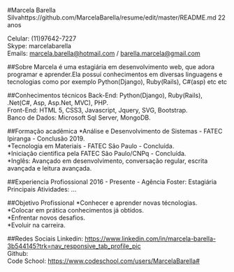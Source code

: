 #Marcela Barella Silvahttps://github.com/MarcelaBarella/resume/edit/master/README.md
22 anos</br>

Celular: (11)97642-7227</br>
Skype: marcelabarella</br>
Emails: marcela.barella@hotmail.com / barella.marcela@gmail.com</br>

##Sobre
Marcela é uma estagiária em desenvolvimento web, que adora programar e aprender.Ela possuí conhecimentos em diversas linguagens e tecnologias  como por exemplo Python(Django), Ruby(Rails), C#(asp) etc etc</br>

##Conhecimentos técnicos
Back-End: Python(Django), Ruby(Rails), .Net(C#, Asp, Asp.Net, MVC), PHP.</br>
Front-End: HTML 5, CSS3, Javascript, Jquery, SVG, Bootstrap.</br>
Banco de Dados: Microsoft Sql Server, MongoDB.</br>

##Formação acadêmica
*Análise e Desenvolvimento de Sistemas - FATEC Ipiranga - Conclusão 2019.</br>
*Tecnologia em Materiais - FATEC São Paulo - Concluída.</br>
*Iniciação cientifica pela FATEC São Paulo/CNPq - Concluída.</br>
*Inglês: Avançado em desenvolvimento, conversação regular, escrita avançada e leitura avançada.</br> 

##Experiencia Profiossional
2016 - Presente - Agência Foster: Estagiária</br>
Principais Atividades: ...</br>

##Objetivo Profissional
*Conhecer e aprender novas técnologias.</br>
*Colocar em prática conhecimentos já obtidos.</br>
*Enfrentar novos desafios.</br>
*Evoluir na carreira.</br>

##Redes Sociais
Linkedin: https://www.linkedin.com/in/marcela-barella-3b544145?trk=nav_responsive_tab_profile_pic</br>
Github:</br>
Code School: https://www.codeschool.com/users/MarcelaBarella#</br>
